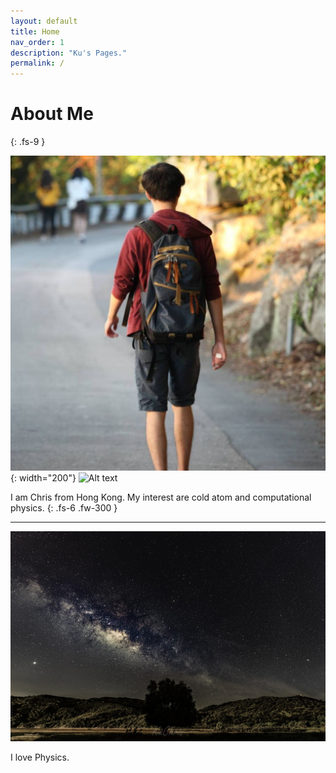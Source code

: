 ```yaml
---
layout: default
title: Home
nav_order: 1
description: "Ku's Pages."
permalink: /
---
```


# About Me
{: .fs-9 }

![Alt text](assets/images/me.jpg){: width="200"}
<img src="assets/me.jpg" alt="Alt text" width="200"/>

I am Chris from Hong Kong. My interest are cold atom and computational physics.
{: .fs-6 .fw-300 }

---

![](assets/images/about-background.jpg)

I love Physics.

